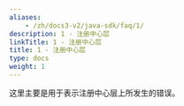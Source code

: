 ```yaml
---
aliases:
    - /zh/docs3-v2/java-sdk/faq/1/
description: 1 - 注册中心层
linkTitle: 1 - 注册中心层
title: 1 - 注册中心层
type: docs
weight: 1
---
```



这里主要是用于表示注册中心层上所发生的错误。